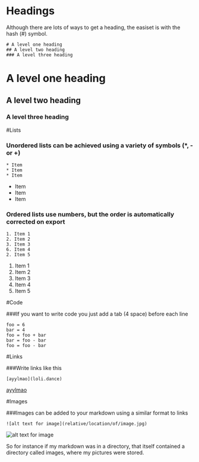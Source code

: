 # Headings

Although there are lots of ways to get a heading, the easiset is with the hash (#) symbol.

    # A level one heading
    ## A level two heading
    ### A level three heading
    
# A level one heading
## A level two heading
### A level three heading

#Lists

### Unordered lists can be achieved using a variety of symbols (*, - or +)

    * Item
    * Item
    * Item

* Item
* Item
* Item

### Ordered lists use numbers, but the order is automatically corrected on export

    1. Item 1
    2. Item 2
    3. Item 3
    6. Item 4
    2. Item 5

1. Item 1
2. Item 2
3. Item 3
6. Item 4
2. Item 5


#Code

###If you want to write code you just add a tab (4 space) before each line

    foo = 6
    bar = 4
    foo = foo + bar
    bar = foo - bar
    foo = foo - bar

#Links

###Write links like this

    [ayylmao](loli.dance)

[ayylmao](loli.dance)

#Images

###Images can be added to your markdown using a similar format to links

    ![alt text for image](relative/location/of/image.jpg)
    
![alt text for image](relative/location/of/image.jpg)

So for instance if my markdown was in a directory, that itself contained a directory called images, where my pictures were stored.

